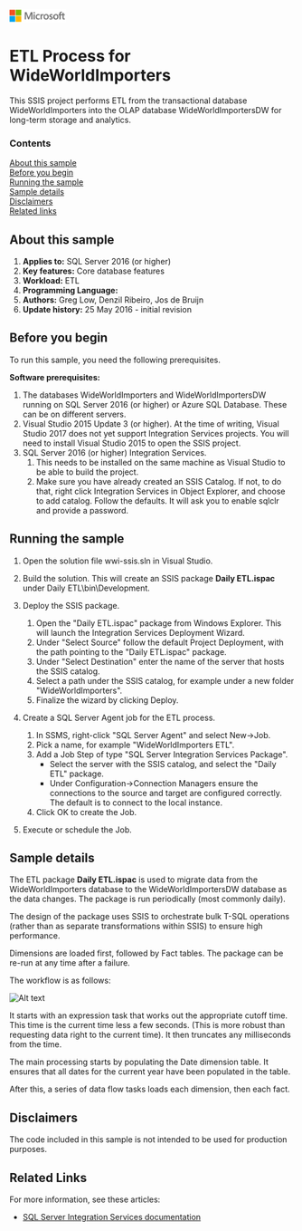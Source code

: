 ![](./media/solutions-microsoft-logo-small.png)
# ETL Process for WideWorldImporters

This SSIS project performs ETL from the transactional database WideWorldImporters into the OLAP database WideWorldImportersDW for long-term storage and analytics.

### Contents

[About this sample](#about-this-sample)<br/>
[Before you begin](#before-you-begin)<br/>
[Running the sample](#run-this-sample)<br/>
[Sample details](#sample-details)<br/>
[Disclaimers](#disclaimers)<br/>
[Related links](#related-links)<br/>


<a name=about-this-sample></a>

## About this sample

<!-- Delete the ones that don't apply -->
1. **Applies to:** SQL Server 2016 (or higher)
1. **Key features:** Core database features
1. **Workload:** ETL
1. **Programming Language:**
1. **Authors:** Greg Low, Denzil Ribeiro, Jos de Bruijn
1. **Update history:** 25 May 2016 - initial revision

<a name=before-you-begin></a>

## Before you begin

To run this sample, you need the following prerequisites.

**Software prerequisites:**

1. The databases WideWorldImporters and WideWorldImportersDW running on SQL Server 2016 (or higher) or Azure SQL Database. These can be on different servers.
2. Visual Studio 2015 Update 3 (or higher). At the time of writing, Visual Studio 2017 does not yet support Integration Services projects. You will need to install Visual Studio 2015 to open the SSIS project.
3. SQL Server 2016 (or higher) Integration Services.
    1. This needs to be installed on the same machine as Visual Studio to be able to build the project.
    1. Make sure you have already created an SSIS Catalog. If not, to do that, right click Integration Services in Object Explorer, and choose to add catalog. Follow the defaults. It will ask you to enable sqlclr and provide a password.

<a name=run-this-sample></a>

## Running the sample

1. Open the solution file wwi-ssis.sln in Visual Studio.

2. Build the solution. This will create an SSIS package **Daily ETL.ispac** under Daily ETL\\bin\\Development.

3. Deploy the SSIS package.
    1. Open the "Daily ETL.ispac" package from Windows Explorer. This will launch the Integration Services Deployment Wizard.
    1. Under "Select Source" follow the default Project Deployment, with the path pointing to the "Daily ETL.ispac" package.
    1. Under "Select Destination" enter the name of the server that hosts the SSIS catalog.
    1. Select a path under the SSIS catalog, for example under a new folder "WideWorldImporters".
    1. Finalize the wizard by clicking Deploy.

4. Create a SQL Server Agent job for the ETL process.
    1. In SSMS, right-click "SQL Server Agent" and select New->Job.
    1. Pick a name, for example "WideWorldImporters ETL".
    1. Add a Job Step of type "SQL Server Integration Services Package".
       - Select the server with the SSIS catalog, and select the "Daily ETL" package.
       - Under Configuration->Connection Managers ensure the connections to the source and target are configured correctly. The default is to connect to the local instance.
    1. Click OK to create the Job.

5. Execute or schedule the Job.

## Sample details

The ETL package **Daily ETL.ispac** is used to migrate data from the WideWorldImporters database to the WideWorldImportersDW database as the data changes. The package is run periodically (most commonly daily).

The design of the package uses SSIS to orchestrate bulk T-SQL operations (rather than as separate transformations within SSIS) to ensure high performance.

Dimensions are loaded first, followed by Fact tables. The package can be re-run at any time after a failure.

The workflow is as follows:

![Alt text](/media/wide-world-importers-etl-workflow.png "WideWorldImporters ETL Workflow")

It starts with an expression task that works out the appropriate cutoff time. This time is the current time less a few seconds. (This is more robust than requesting data right to the current time). It then truncates any milliseconds from the time.

The main processing starts by populating the Date dimension table. It ensures that all dates for the current year have been populated in the table.

After this, a series of data flow tasks loads each dimension, then each fact.


<a name=disclaimers></a>

## Disclaimers
The code included in this sample is not intended to be used for production purposes.

<a name=related-links></a>

## Related Links
For more information, see these articles:
- [SQL Server Integration Services documentation](https://msdn.microsoft.com/library/ms141026.aspx)
